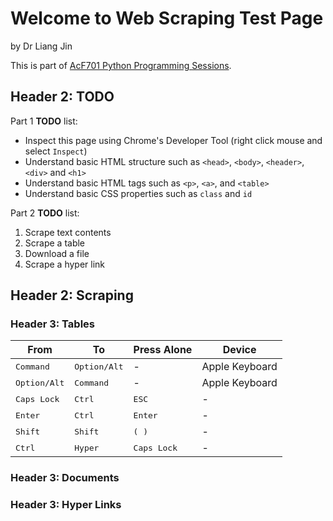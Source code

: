 # Welcome to Web Scraping Test Page
by Dr Liang Jin

This is part of [AcF701 Python Programming Sessions](https://github.com/drliangjin/mini-python-book).

## Header 2: TODO

Part 1 **TODO** list:

- Inspect this page using Chrome's Developer Tool (right click mouse and select `Inspect`)
- Understand basic HTML structure such as `<head>`, `<body>`, `<header>`, `<div>` and `<h1>`
- Understand basic HTML tags such as `<p>`, `<a>`, and `<table>`
- Understand basic CSS properties such as `class` and `id`

Part 2 **TODO** list:

1. Scrape text contents
2. Scrape a table 
3. Download a file
4. Scrape a hyper link

## Header 2: Scraping

### Header 3: Tables

| From                    | To                      | Press Alone                   | Device         |
|-------------------------|-------------------------|-------------------------------|----------------|
| <kbd> Command </kbd>    | <kbd> Option/Alt </kbd> | -                             | Apple Keyboard |
| <kbd> Option/Alt </kbd> | <kbd> Command </kbd>    | -                             | Apple Keyboard |
| <kbd> Caps Lock </kbd>  | <kbd> Ctrl </kbd>       | <kbd> ESC </kbd>              | -              |
| <kbd> Enter </kbd>      | <kbd> Ctrl </kbd>       | <kbd> Enter </kbd>            | -              |
| <kbd> Shift </kbd>      | <kbd> Shift </kbd>      | <kbd> ( </kbd> <kbd> ) </kbd> | -              |
| <kbd> Ctrl </kbd>       | <kbd> Hyper </kbd>      | <kbd> Caps Lock </kbd>        | -              |

### Header 3: Documents

### Header 3: Hyper Links
